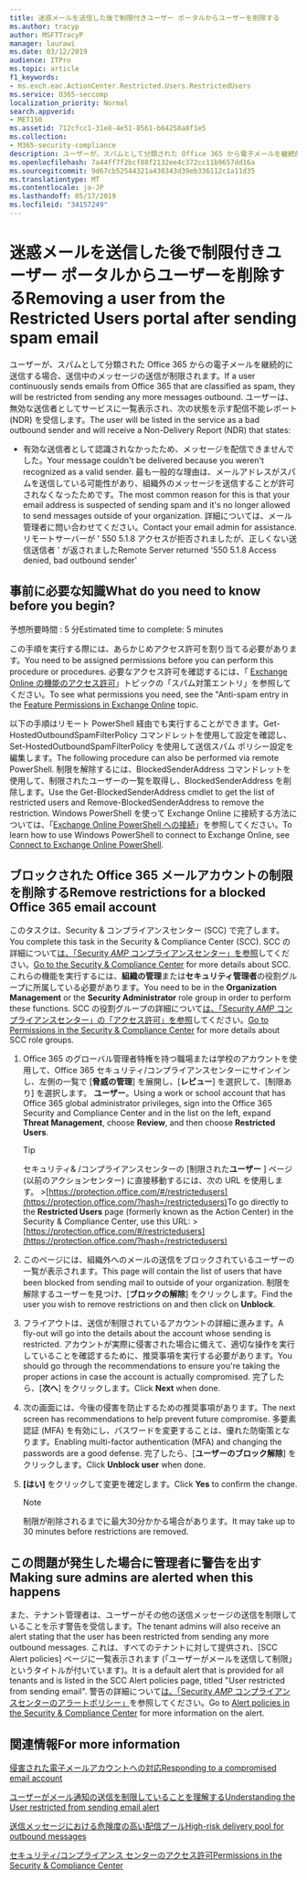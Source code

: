 ```yaml
---
title: 迷惑メールを送信した後で制限付きユーザー ポータルからユーザーを削除する
ms.author: tracyp
author: MSFTTracyP
manager: laurawi
ms.date: 03/12/2019
audience: ITPro
ms.topic: article
f1_keywords:
- ms.exch.eac.ActionCenter.Restricted.Users.RestrictedUsers
ms.service: O365-seccomp
localization_priority: Normal
search.appverid:
- MET150
ms.assetid: 712cfcc1-31e8-4e51-8561-b64258a8f1e5
ms.collection:
- M365-security-compliance
description: ユーザーが、スパムとして分類された Office 365 から電子メールを継続的に送信した場合、それ以上メッセージを送信することはできません。
ms.openlocfilehash: 7a44ff7f2bcf88f2132ee4c372cc11b9657dd16a
ms.sourcegitcommit: 9d67cb52544321a430343d39eb336112c1a11d35
ms.translationtype: MT
ms.contentlocale: ja-JP
ms.lasthandoff: 05/17/2019
ms.locfileid: "34157249"
---
```

# <a name="removing-a-user-from-the-restricted-users-portal-after-sending-spam-email"></a><span data-ttu-id="d4d92-103">迷惑メールを送信した後で制限付きユーザー ポータルからユーザーを削除する</span><span class="sxs-lookup"><span data-stu-id="d4d92-103">Removing a user from the Restricted Users portal after sending spam email</span></span>

<span data-ttu-id="d4d92-104">ユーザーが、スパムとして分類された Office 365 からの電子メールを継続的に送信する場合、送信中のメッセージの送信が制限されます。</span><span class="sxs-lookup"><span data-stu-id="d4d92-104">If a user continuously sends emails from Office 365 that are classified as spam, they will be restricted from sending any more messages outbound.</span></span> <span data-ttu-id="d4d92-105">ユーザーは、無効な送信者としてサービスに一覧表示され、次の状態を示す配信不能レポート (NDR) を受信します。</span><span class="sxs-lookup"><span data-stu-id="d4d92-105">The user will be listed in the service as a bad outbound sender and will receive a Non-Delivery Report (NDR) that states:</span></span>

- <span data-ttu-id="d4d92-106">有効な送信者として認識されなかったため、メッセージを配信できませんでした。</span><span class="sxs-lookup"><span data-stu-id="d4d92-106">Your message couldn't be delivered because you weren't recognized as a valid sender.</span></span> <span data-ttu-id="d4d92-107">最も一般的な理由は、メールアドレスがスパムを送信している可能性があり、組織外のメッセージを送信することが許可されなくなったためです。</span><span class="sxs-lookup"><span data-stu-id="d4d92-107">The most common reason for this is that your email address is suspected of sending spam and it's no longer allowed to send messages outside of your organization.</span></span> <span data-ttu-id="d4d92-108">詳細については、メール管理者に問い合わせてください。</span><span class="sxs-lookup"><span data-stu-id="d4d92-108">Contact your email admin for assistance.</span></span> <span data-ttu-id="d4d92-109">リモートサーバーが ' 550 5.1.8 アクセスが拒否されましたが、正しくない送信送信者 ' が返されました</span><span class="sxs-lookup"><span data-stu-id="d4d92-109">Remote Server returned '550 5.1.8 Access denied, bad outbound sender'</span></span>

## <a name="what-do-you-need-to-know-before-you-begin"></a><span data-ttu-id="d4d92-110">事前に必要な知識</span><span class="sxs-lookup"><span data-stu-id="d4d92-110">What do you need to know before you begin?</span></span>
<span data-ttu-id="d4d92-111"><a name="sectionSection0"> </a></span><span class="sxs-lookup"><span data-stu-id="d4d92-111"></span></span>

<span data-ttu-id="d4d92-112">予想所要時間 : 5 分</span><span class="sxs-lookup"><span data-stu-id="d4d92-112">Estimated time to complete: 5 minutes</span></span>
  
<span data-ttu-id="d4d92-113">この手順を実行する際には、あらかじめアクセス許可を割り当てる必要があります。</span><span class="sxs-lookup"><span data-stu-id="d4d92-113">You need to be assigned permissions before you can perform this procedure or procedures.</span></span> <span data-ttu-id="d4d92-114">必要なアクセス許可を確認するには、「 [Exchange Online の機能のアクセス許可](http://technet.microsoft.com/library/15073ce1-0917-403b-8839-02a2ebc96e16.aspx)」トピックの「スパム対策エントリ」を参照してください。</span><span class="sxs-lookup"><span data-stu-id="d4d92-114">To see what permissions you need, see the "Anti-spam entry in the [Feature Permissions in Exchange Online](http://technet.microsoft.com/library/15073ce1-0917-403b-8839-02a2ebc96e16.aspx) topic.</span></span>

<span data-ttu-id="d4d92-115">以下の手順はリモート PowerShell 経由でも実行することができます。Get-HostedOutboundSpamFilterPolicy コマンドレットを使用して設定を確認し、 Set-HostedOutboundSpamFilterPolicy を使用して送信スパム ポリシー設定を編集します。</span><span class="sxs-lookup"><span data-stu-id="d4d92-115">The following procedure can also be performed via remote PowerShell.</span></span> <span data-ttu-id="d4d92-116">制限を解除するには、BlockedSenderAddress コマンドレットを使用して、制限されたユーザーの一覧を取得し、BlockedSenderAddress を削除します。</span><span class="sxs-lookup"><span data-stu-id="d4d92-116">Use the Get-BlockedSenderAddress cmdlet to get the list of restricted users and Remove-BlockedSenderAddress to remove the restriction.</span></span> <span data-ttu-id="d4d92-117">Windows PowerShell を使って Exchange Online に接続する方法については、「[Exchange Online PowerShell への接続](https://go.microsoft.com/fwlink/p/?linkid=396554)」を参照してください。</span><span class="sxs-lookup"><span data-stu-id="d4d92-117">To learn how to use Windows PowerShell to connect to Exchange Online, see [Connect to Exchange Online PowerShell](https://go.microsoft.com/fwlink/p/?linkid=396554).</span></span>

## <a name="remove-restrictions-for-a-blocked-office-365-email-account"></a><span data-ttu-id="d4d92-118">ブロックされた Office 365 メールアカウントの制限を削除する</span><span class="sxs-lookup"><span data-stu-id="d4d92-118">Remove restrictions for a blocked Office 365 email account</span></span>

<span data-ttu-id="d4d92-119">このタスクは、Security & コンプライアンスセンター (SCC) で完了します。</span><span class="sxs-lookup"><span data-stu-id="d4d92-119">You complete this task in the Security & Compliance Center (SCC).</span></span> <span data-ttu-id="d4d92-120">SCC の詳細について[は、「Security _AMP_ コンプライアンスセンター」を参照](go-to-the-securitycompliance-center.md)してください。</span><span class="sxs-lookup"><span data-stu-id="d4d92-120">[Go to the Security & Compliance Center](go-to-the-securitycompliance-center.md) for more details about SCC.</span></span> <span data-ttu-id="d4d92-121">これらの機能を実行するには、**組織の管理**または**セキュリティ管理者**の役割グループに所属している必要があります。</span><span class="sxs-lookup"><span data-stu-id="d4d92-121">You need to be in the **Organization Management** or the **Security Administrator** role group in order to perform these functions.</span></span> <span data-ttu-id="d4d92-122">SCC の役割グループの詳細について[は、「Security _AMP_ コンプライアンスセンター」の「アクセス許可」を参照](permissions-in-the-security-and-compliance-center.md)してください。</span><span class="sxs-lookup"><span data-stu-id="d4d92-122">[Go to Permissions in the Security & Compliance Center](permissions-in-the-security-and-compliance-center.md) for more details about SCC role groups.</span></span>

1. <span data-ttu-id="d4d92-123">Office 365 のグローバル管理者特権を持つ職場または学校のアカウントを使用して、Office 365 セキュリティ/コンプライアンスセンターにサインインし、左側の一覧で [**脅威の管理**] を展開し、[**レビュー**] を選択して、[制限あり] を選択します。 **ユーザー**。</span><span class="sxs-lookup"><span data-stu-id="d4d92-123">Using a work or school account that has Office 365 global administrator privileges, sign into the Office 365 Security and Compliance Center and in the list on the left, expand **Threat Management**, choose **Review**, and then choose **Restricted Users**.</span></span>
    
    > [!TIP]
    > <span data-ttu-id="d4d92-124">セキュリティ&amp; /コンプライアンスセンターの [制限された**ユーザー** ] ページ (以前のアクションセンター) に直接移動するには、次の URL を使用します。 >[https://protection.office.com/#/restrictedusers](https://protection.office.com/?hash=/restrictedusers)</span><span class="sxs-lookup"><span data-stu-id="d4d92-124">To go directly to the **Restricted Users** page (formerly known as the Action Center) in the Security &amp; Compliance Center, use this URL: > [https://protection.office.com/#/restrictedusers](https://protection.office.com/?hash=/restrictedusers)</span></span>

2. <span data-ttu-id="d4d92-125">このページには、組織外へのメールの送信をブロックされているユーザーの一覧が表示されます。</span><span class="sxs-lookup"><span data-stu-id="d4d92-125">This page will contain the list of users that have been blocked from sending mail to outside of your organization.</span></span>  <span data-ttu-id="d4d92-126">制限を解除するユーザーを見つけ、[**ブロックの解除**] をクリックします。</span><span class="sxs-lookup"><span data-stu-id="d4d92-126">Find the user you wish to remove restrictions on and then click on **Unblock**.</span></span>

3. <span data-ttu-id="d4d92-127">フライアウトは、送信が制限されているアカウントの詳細に進みます。</span><span class="sxs-lookup"><span data-stu-id="d4d92-127">A fly-out will go into the details about the account whose sending is restricted.</span></span> <span data-ttu-id="d4d92-128">アカウントが実際に侵害された場合に備えて、適切な操作を実行していることを確認するために、推奨事項を実行する必要があります。</span><span class="sxs-lookup"><span data-stu-id="d4d92-128">You should go through the recommendations to ensure you're taking the proper actions in case the account is actually compromised.</span></span> <span data-ttu-id="d4d92-129">完了したら、[**次へ**] をクリックします。</span><span class="sxs-lookup"><span data-stu-id="d4d92-129">Click **Next** when done.</span></span>

4. <span data-ttu-id="d4d92-130">次の画面には、今後の侵害を防止するための推奨事項があります。</span><span class="sxs-lookup"><span data-stu-id="d4d92-130">The next screen has recommendations to help prevent future compromise.</span></span> <span data-ttu-id="d4d92-131">多要素認証 (MFA) を有効にし、パスワードを変更することは、優れた防衛策となります。</span><span class="sxs-lookup"><span data-stu-id="d4d92-131">Enabling multi-factor authentication (MFA) and changing the passwords are a good defense.</span></span> <span data-ttu-id="d4d92-132">完了したら、[**ユーザーのブロック解除**] をクリックします。</span><span class="sxs-lookup"><span data-stu-id="d4d92-132">Click **Unblock user** when done.</span></span>

5. <span data-ttu-id="d4d92-133">**[はい]** をクリックして変更を確定します。</span><span class="sxs-lookup"><span data-stu-id="d4d92-133">Click **Yes** to confirm the change.</span></span>

    > [!NOTE]
    > <span data-ttu-id="d4d92-134">制限が削除されるまでに最大30分かかる場合があります。</span><span class="sxs-lookup"><span data-stu-id="d4d92-134">It may take up to 30 minutes before restrictions are removed.</span></span> 

## <a name="making-sure-admins-are-alerted-when-this-happens"></a><span data-ttu-id="d4d92-135">この問題が発生した場合に管理者に警告を出す</span><span class="sxs-lookup"><span data-stu-id="d4d92-135">Making sure admins are alerted when this happens</span></span>

<span data-ttu-id="d4d92-136">また、テナント管理者は、ユーザーがその他の送信メッセージの送信を制限していることを示す警告を受信します。</span><span class="sxs-lookup"><span data-stu-id="d4d92-136">The tenant admins will also receive an alert stating that the user has been restricted from sending any more outbound messages.</span></span> <span data-ttu-id="d4d92-137">これは、すべてのテナントに対して提供され、[SCC Alert policies] ページに一覧表示されます (「ユーザーがメールを送信して制限」というタイトルが付いています)。</span><span class="sxs-lookup"><span data-stu-id="d4d92-137">It is a default alert that is provided for all tenants and is listed in the SCC Alert policies page, titled "User restricted from sending email".</span></span> <span data-ttu-id="d4d92-138">警告の詳細について[は、「Security _AMP_ コンプライアンスセンターのアラートポリシー」](https://docs.microsoft.com/en-us/office365/securitycompliance/alert-policies)を参照してください。</span><span class="sxs-lookup"><span data-stu-id="d4d92-138">Go to [Alert policies in the Security & Compliance Center](https://docs.microsoft.com/en-us/office365/securitycompliance/alert-policies) for more information on the alert.</span></span>

## <a name="for-more-information"></a><span data-ttu-id="d4d92-139">関連情報</span><span class="sxs-lookup"><span data-stu-id="d4d92-139">For more information</span></span>

[<span data-ttu-id="d4d92-140">侵害された電子メールアカウントへの対応</span><span class="sxs-lookup"><span data-stu-id="d4d92-140">Responding to a compromised email account</span></span>](responding-to-a-compromised-email-account.md)

[<span data-ttu-id="d4d92-141">ユーザーがメール通知の送信を制限していることを理解する</span><span class="sxs-lookup"><span data-stu-id="d4d92-141">Understanding the User restricted from sending email alert</span></span>](https://docs.microsoft.com/en-us/office365/securitycompliance/alert-policies)

[<span data-ttu-id="d4d92-142">送信メッセージにおける危険度の高い配信プール</span><span class="sxs-lookup"><span data-stu-id="d4d92-142">High-risk delivery pool for outbound messages</span></span>](high-risk-delivery-pool-for-outbound-messages.md)

[<span data-ttu-id="d4d92-143">セキュリティ/コンプライアンス センターのアクセス許可</span><span class="sxs-lookup"><span data-stu-id="d4d92-143">Permissions in the Security & Compliance Center</span></span>](permissions-in-the-security-and-compliance-center.md)
